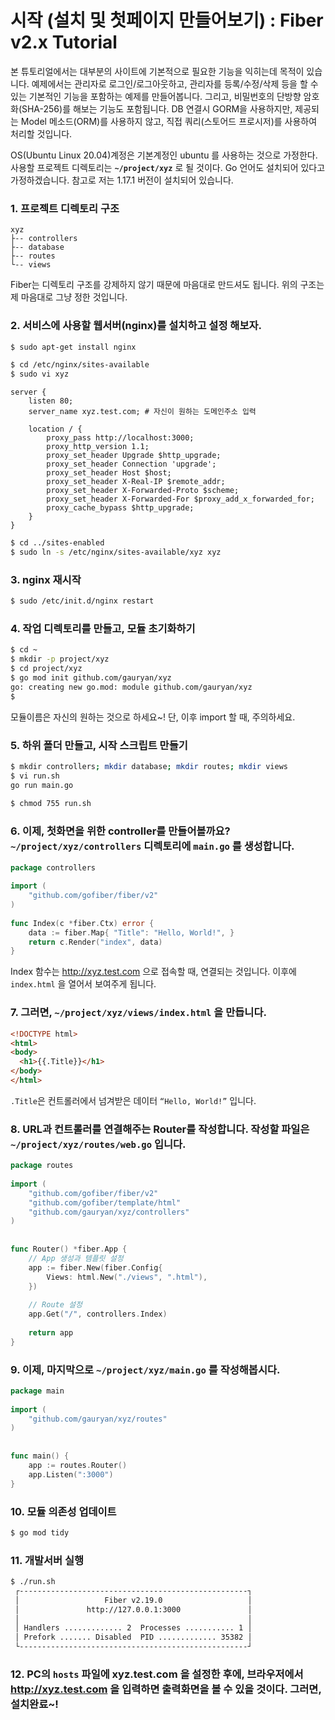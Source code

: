 시작 (설치 및 첫페이지 만들어보기) : Fiber v2.x Tutorial
========================================================

본 튜토리얼에서는 대부분의 사이트에 기본적으로 필요한 기능을 익히는데 목적이 있습니다. 예제에서는 관리자로 로그인/로그아웃하고, 관리자를 등록/수정/삭제 등을 할 수 있는 기본적인 기능을 포함하는 예제를 만들어봅니다. 그리고, 비밀번호의 단방향 암호화(SHA-256)를 해보는 기능도 포함됩니다. DB 연결시 GORM을 사용하지만, 제공되는 Model 메소드(ORM)를 사용하지 않고, 직접 쿼리(스토어드 프로시저)를 사용하여 처리할 것입니다.

OS(Ubuntu Linux 20.04)계정은 기본계정인 ubuntu 를 사용하는 것으로 가정한다. 사용할 프로젝트 디렉토리는 **`~/project/xyz`** 로 될 것이다. Go 언어도 설치되어 있다고 가정하겠습니다. 참고로 저는 1.17.1 버전이 설치되어 있습니다.


### 1. 프로젝트 디렉토리 구조
```
xyz
├-- controllers
├-- database
├-- routes
└-- views
```
Fiber는 디렉토리 구조를 강제하지 않기 때문에 마음대로 만드셔도 됩니다. 위의 구조는 제 마음대로 그냥 정한 것입니다.


### 2. 서비스에 사용할 웹서버(nginx)를 설치하고 설정 해보자.
```bash
$ sudo apt-get install nginx
```
```bash
$ cd /etc/nginx/sites-available
$ sudo vi xyz
```
```
server { 
	listen 80; 
	server_name xyz.test.com; # 자신이 원하는 도메인주소 입력 

	location / { 
		proxy_pass http://localhost:3000; 
		proxy_http_version 1.1; 
		proxy_set_header Upgrade $http_upgrade; 
		proxy_set_header Connection 'upgrade'; 
		proxy_set_header Host $host; 
		proxy_set_header X-Real-IP $remote_addr; 
		proxy_set_header X-Forwarded-Proto $scheme; 
		proxy_set_header X-Forwarded-For $proxy_add_x_forwarded_for; 
		proxy_cache_bypass $http_upgrade;
	}
}
```
```bash
$ cd ../sites-enabled
$ sudo ln -s /etc/nginx/sites-available/xyz xyz
```

### 3. nginx 재시작
```bash
$ sudo /etc/init.d/nginx restart
```

### 4. 작업 디렉토리를 만들고, 모듈 초기화하기
```bash
$ cd ~
$ mkdir -p project/xyz
$ cd project/xyz
$ go mod init github.com/gauryan/xyz
go: creating new go.mod: module github.com/gauryan/xyz
$
```
모듈이름은 자신의 원하는 것으로 하세요~! 단, 이후 import 할 때, 주의하세요.

### 5. 하위 폴더 만들고, 시작 스크립트 만들기
```bash
$ mkdir controllers; mkdir database; mkdir routes; mkdir views
$ vi run.sh
go run main.go
 
$ chmod 755 run.sh
```

### 6. 이제, 첫화면을 위한 controller를 만들어볼까요? `~/project/xyz/controllers` 디렉토리에 `main.go` 를 생성합니다.
```go
package controllers
 
import (
    "github.com/gofiber/fiber/v2"
)
 
func Index(c *fiber.Ctx) error {
    data := fiber.Map{ "Title": "Hello, World!", }
    return c.Render("index", data)
}
```
Index 함수는 http://xyz.test.com 으로 접속할 때, 연결되는 것입니다. 이후에 `index.html` 을 열어서 보여주게 됩니다.

### 7. 그러면, `~/project/xyz/views/index.html` 을 만듭니다.
```html
<!DOCTYPE html>
<html>
<body>
  <h1>{{.Title}}</h1>
</body>
</html>
```
`.Title`은 컨트롤러에서 넘겨받은 데이터 `“Hello, World!”` 입니다.

### 8. URL과 컨트롤러를 연결해주는 Router를 작성합니다. 작성할 파일은 `~/project/xyz/routes/web.go` 입니다.
```go
package routes
 
import (
    "github.com/gofiber/fiber/v2"
    "github.com/gofiber/template/html"
    "github.com/gauryan/xyz/controllers"
)
 
 
func Router() *fiber.App {
    // App 생성과 템플릿 설정
    app := fiber.New(fiber.Config{
        Views: html.New("./views", ".html"),
    })
 
    // Route 설정
    app.Get("/", controllers.Index)
 
    return app
}
```

### 9. 이제, 마지막으로 `~/project/xyz/main.go` 를 작성해봅시다.
```go
package main
 
import (
    "github.com/gauryan/xyz/routes"
)
 
 
func main() {
    app := routes.Router()
    app.Listen(":3000")
}
```

### 10. 모듈 의존성 업데이트
```bash
$ go mod tidy
```

### 11. 개발서버 실행
```bash
$ ./run.sh
 ┌---------------------------------------------------┐  
 │                   Fiber v2.19.0                   │ 
 │               http://127.0.0.1:3000               │ 
 │                                                   │ 
 │ Handlers ............. 2  Processes ........... 1 │ 
 │ Prefork ....... Disabled  PID ............. 35382 │ 
 └---------------------------------------------------┘ 
```

### 12. PC의 `hosts` 파일에 xyz.test.com 을 설정한 후에, 브라우저에서 http://xyz.test.com 을 입력하면 출력화면을 볼 수 있을 것이다. 그러면, 설치완료~!

